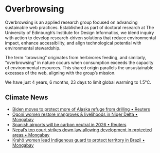 # Overbrowsing

Overbrowsing is an applied research group focused on advancing sustainable web practices. Established as part of doctoral research at The University of Edinburgh’s Institute for Design Informatics, we blend inquiry with action to develop research-driven solutions that reduce environmental impact, enhance accessibility, and align technological potential with environmental stewardship.

The term “browsing” originates from herbivores feeding, and similarly, “overbrowsing” in nature occurs when consumption exceeds the capacity of environmental resources. This shared origin parallels the unsustainable excesses of the web, aligning with the group’s mission.

<!-- clock-time -->
We have just 4 years, 6 months, 23 days to limit global warming to 1.5°C.
<!-- /clock-time -->

## Climate News
<!-- clock-news -->
- [Biden moves to protect more of Alaska refuge from drilling  • Reuters](https://www.reuters.com/world/us/biden-administration-moves-protect-more-alaska-refuge-drilling-2025-01-16/ )
- [Ogoni women restore mangroves & livelihoods in Niger Delta • Mongabay](https://news.mongabay.com/2025/01/ogoni-women-restore-mangroves-and-livelihoods-in-oil-rich-niger-delta/ )
- [Spanish airports will be carbon neutral in 2026 • Reuters](https://www.reuters.com/business/aerospace-defense/spanish-airports-will-be-carbon-neutral-2026-aena-ceo-says-2025-01-15/ )
- [Nepal’s top court strikes down law allowing development in protected areas • Mongabay](https://news.mongabay.com/2025/01/nepals-top-court-strikes-down-law-allowing-development-in-protected-areas/ )
- [Krahô women lead Indigenous guard to protect territory in Brazil • Mongabay](https://news.mongabay.com/2025/01/kraho-women-lead-surveillance-actions-to-protect-territory-in-brazil/ )
<!-- /clock-news -->
